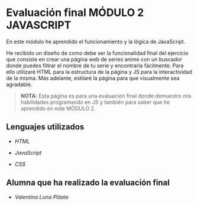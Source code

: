 # Evaluación final MÓDULO 2 JAVASCRIPT

En este módulo he aprendido el funcionamiento y la lógica de JavaScript.

He recibido un diseño de como debe ser la funcionalidad final del ejercicio que consiste en crear una página web de series anime con un buscador donde puedes filtrar el nombre de tu serie y encontrarla fácilmente. Para ello utilizaré HTML para la estructura de la página y JS para la interactividad de la misma. Más adelante, estilaré la página para que visualmente sea agradable.

> **NOTA:** Esta página es para una evaluación final donde demuestro mis habilidades programando en JS y también para saber que he aprendido en este MÓDULO 2.

## Lenguajes utilizados

- _HTML_

- _JavaScript_

- _CSS_

## Alumna que ha realizado la evaluación final

- _Valentina Luna Pláate_
